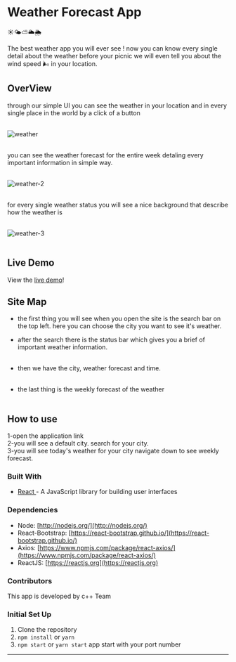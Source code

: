 # Weather Forecast App
 ☀️🌤⛅️🌥🌦

The best weather app you will ever see ! now you can know every single detail about the weather before your picnic we will even tell you about
the wind speed 🌬 in your location.

## OverView

through our simple UI you can see the weather in your location and in every single place in the world by a click of a button <br><br>

![weather](weather.png) <br><br>

you can see the weather forecast for the entire week detaling every important information in simple way. <br><br>

![weather-2](weather-2.png) <br><br>

for every single weather status you will see a nice background that describe how the weather is <br><br>

![weather-3](weather-3.png) <br><br>

## Live Demo
View the [live demo](https://weatherapp-cpp-team.netlify.app/)!


## Site Map

- the first thing you will see when you open the site is the search bar on the top left. here you can choose the city you want to see it's weather.<br>
- after the search there is the status bar which gives you a brief of important weather information. <br><br>
- then we have the city, weather forecast and time. <br><br>

- the last thing is the weekly forecast of the weather <br><br>

## How to use

1-open the application link <br>
2-you will see a default city. search for your city.<br>
3-you will see today's weather for your city navigate down to see weekly forecast.<br>

### Built With
- [React ](https://reactjs.org/)- A JavaScript library for building user interfaces


### Dependencies

- Node: [http://nodejs.org/](http://nodejs.org/)
- React-Bootstrap: [https://react-bootstrap.github.io/](https://react-bootstrap.github.io/)
- Axios: [https://www.npmjs.com/package/react-axios/](https://www.npmjs.com/package/react-axios/)
- ReactJS: [https://reactjs.org](https://reactjs.org)


### Contributors

This app is developed by c++ Team

### Initial Set Up

1. Clone the repository
2. `npm install` or `yarn`
3. `npm start` or `yarn start` app start with your port number
-------------------------------------------------------------------

